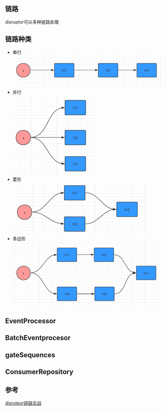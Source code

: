 ## 链路

disruptor可以多种链路处理



## 链路种类

- 串行
    ![串行](img/链路/串行.png)
- 并行  
    ![并行](img/链路/并行.png)
- 菱形  
    ![菱形](img/链路/菱形.png)
- 多边形  
    ![多边型](img/链路/多边形.png)

## EventProcessor

## BatchEventprocesor


## gateSequences


## ConsumerRepository



## 参考

[disrutpor链路实战](https://www.cnblogs.com/gyli20170901/p/10249929.html)
